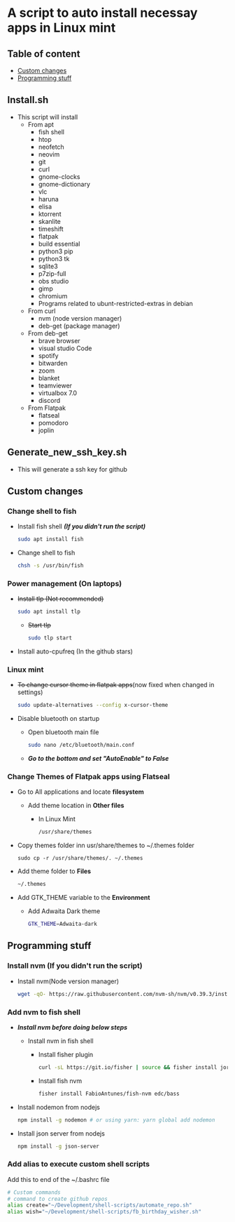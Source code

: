 # A script to auto install necessay apps in Linux mint

## Table of content

* [Custom changes](#custom-changes)
* [Programming stuff](#programming-stuff)

## Install.sh

* This script will install
  * From apt
    * fish shell
    * htop
    * neofetch
    * neovim
    * git
    * curl
    * gnome-clocks
    * gnome-dictionary
    * vlc
    * haruna
    * elisa
    * ktorrent 
    * skanlite
    * timeshift
    * flatpak
    * build essential
    * python3 pip
    * python3 tk
    * sqlite3
    * p7zip-full
    * obs studio
    * gimp
    * chromium
    * Programs related to ubunt-restricted-extras in debian
  * From curl
    * nvm (node version manager)
    * deb-get (package manager)  
  * From deb-get
    * brave browser
    * visual studio Code
    * spotify
    * bitwarden
    * zoom
    * blanket
    * teamviewer
    * virtualbox 7.0
    * discord
  * From Flatpak
    * flatseal
    * pomodoro
    * joplin

## Generate_new_ssh_key.sh

* This will generate a ssh key for github

## Custom changes

### Change shell to fish
  
* Install fish shell ***(If you didn't run the script)***

    ```bash
    sudo apt install fish
    ```

* Change shell to fish

    ```bash
    chsh -s /usr/bin/fish
    ```

### Power management (On laptops)
  
* ~~Install tlp (Not recommended)~~

    ```bash
    sudo apt install tlp
    ```
  
  * ~~Start tlp~~

      ```bash
      sudo tlp start
      ```

* Install auto-cpufreq  (In the github stars)

### Linux mint  

* ~~To change cursor theme in flatpak apps~~(now fixed when changed in settings)

    ```bash
    sudo update-alternatives --config x-cursor-theme
    ```

* Disable bluetooth on startup

  * Open bluetooth main file

      ```bash
      sudo nano /etc/bluetooth/main.conf
      ```

  * ***Go to the bottom and set "AutoEnable" to False***

### Change Themes of Flatpak apps using Flatseal

* Go to All applications and locate **filesystem**

  * Add theme location in **Other files**

    * In Linux Mint

        ```bash
        /usr/share/themes
        ```

* Copy themes folder inn usr/share/themes to ~/.themes folder

    ```
    sudo cp -r /usr/share/themes/. ~/.themes
    ```

* Add theme folder to **Files**

    ```bash
    ~/.themes
    ```

* Add GTK_THEME variable to the **Environment**

  * Add Adwaita Dark theme

    ```bash
    GTK_THEME=Adwaita-dark
    ```

## Programming stuff

### Install nvm (If you didn't run the script)

* Install nvm(Node version manager)

    ```bash
    wget -qO- https://raw.githubusercontent.com/nvm-sh/nvm/v0.39.3/install.sh | bash  
    ```

### Add nvm to fish shell

* ***Install nvm before doing below steps***

  * Install nvm in fish shell

    * Install fisher plugin

        ```bash
        curl -sL https://git.io/fisher | source && fisher install jorgebucaran/fisher
        ```

    * Install fish nvm

        ```bash
        fisher install FabioAntunes/fish-nvm edc/bass
        ```

* Install nodemon from nodejs

   ```bash
   npm install -g nodemon # or using yarn: yarn global add nodemon
   ```

* Install json server from nodejs

   ```bash
   npm install -g json-server
   ```

### Add alias to execute custom shell scripts

   Add this to end of the ~/.bashrc file

   ```bash
   # Custom commands
   # command to create github repos
   alias create="~/Development/shell-scripts/automate_repo.sh"
   alias wish="~/Development/shell-scripts/fb_birthday_wisher.sh"
   ```
